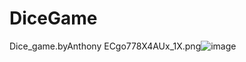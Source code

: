 # DiceGame
Dice_game.byAnthony
ECgo778X4AUx_1X.png![image](https://user-images.githubusercontent.com/102682991/185322661-c69f1c8b-da80-4e70-9caf-f1badcc39a35.png)
